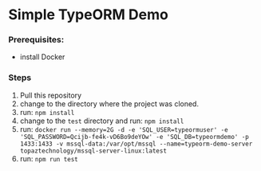 Simple TypeORM Demo
===

### Prerequisites:  
* install Docker 

### Steps
1. Pull this repository
2. change to the directory where the project was cloned.
3. run: ```npm install```
4. change to the ```test``` directory and run: ```npm install```
5. run: ```docker run --memory=2G -d -e 'SQL_USER=typeormuser' -e 'SQL_PASSWORD=Qcijb-fe4k-vD6Bo9deYOw' -e 'SQL_DB=typeormdemo' -p 1433:1433 -v mssql-data:/var/opt/mssql --name=typeorm-demo-server topaztechnology/mssql-server-linux:latest```
6. run: ```npm run test```